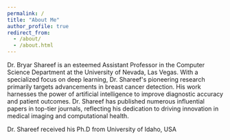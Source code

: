 ```yaml
---
permalink: /
title: "About Me"
author_profile: true
redirect_from: 
  - /about/
  - /about.html
---
```


Dr. Bryar Shareef is an esteemed Assistant Professor in the Computer Science Department at the University of Nevada, Las Vegas. With a specialized focus on deep learning, Dr. Shareef's pioneering research primarily targets advancements in breast cancer detection. His work harnesses the power of artificial intelligence to improve diagnostic accuracy and patient outcomes. Dr. Shareef has published numerous influential papers in top-tier journals, reflecting his dedication to driving innovation in medical imaging and computational health.

Dr. Shareef received his Ph.D from University of Idaho, USA
